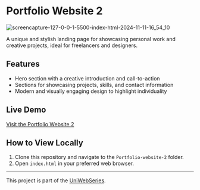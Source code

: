 # Portfolio Website 2

![screencapture-127-0-0-1-5500-index-html-2024-11-11-16_54_10](https://github.com/user-attachments/assets/73fe13da-7351-414b-9be7-fa849e09c458)

A unique and stylish landing page for showcasing personal work and creative projects, ideal for freelancers and designers.

## Features
- Hero section with a creative introduction and call-to-action
- Sections for showcasing projects, skills, and contact information
- Modern and visually engaging design to highlight individuality

## Live Demo
[Visit the Portfolio Website 2](https://yourwebsite.com)

## How to View Locally
1. Clone this repository and navigate to the `Portfolio-website-2` folder.
2. Open `index.html` in your preferred web browser.

---

This project is part of the [UniWebSeries](https://github.com/Tyron-Barnard/UniWebSeries).
